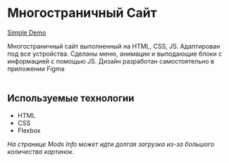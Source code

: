 <h1>Многостраничный Сайт</h1>

<a href="https://thxiiirteen.github.io/Modpack-Site-HTML--CSS--JS/">Simple Demo</a>

Многостраничный сайт выполненный на HTML, CSS, JS.
Адаптирован под все устройства. 
Сделаны меню, анимации и выподающие блоки с информацией с помощью JS.
Дизайн разработан самостоятельно в приложении Figma
<br><br>
<h2>Используемые технологии</h2>
<ul>
  <li>HTML</li>
  <li>CSS
    <li>Flexbox</li>
  </li>
</ul>

*На странице Mods Info может идти долгая загрузка из-за большого количества картинок.*


